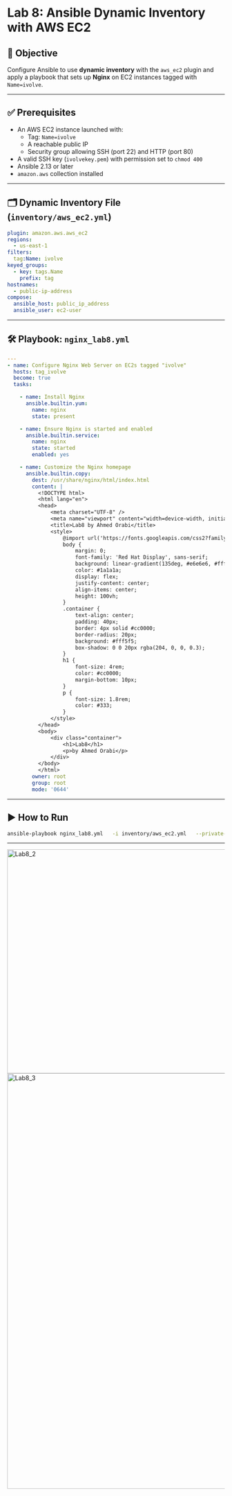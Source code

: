 
# Lab 8: Ansible Dynamic Inventory with AWS EC2

## 🎯 Objective

Configure Ansible to use **dynamic inventory** with the `aws_ec2` plugin and apply a playbook that sets up **Nginx** on EC2 instances tagged with `Name=ivolve`.

---

## ✅ Prerequisites

- An AWS EC2 instance launched with:
  - Tag: `Name=ivolve`
  - A reachable public IP
  - Security group allowing SSH (port 22) and HTTP (port 80)
- A valid SSH key (`ivolvekey.pem`) with permission set to `chmod 400`
- Ansible 2.13 or later
- `amazon.aws` collection installed

---

## 🗂️ Dynamic Inventory File (`inventory/aws_ec2.yml`)

```yaml
plugin: amazon.aws.aws_ec2
regions:
  - us-east-1
filters:
  tag:Name: ivolve
keyed_groups:
  - key: tags.Name
    prefix: tag
hostnames:
  - public-ip-address
compose:
  ansible_host: public_ip_address
  ansible_user: ec2-user
```

---

## 🛠️ Playbook: `nginx_lab8.yml`

```yaml
---
- name: Configure Nginx Web Server on EC2s tagged "ivolve"
  hosts: tag_ivolve
  become: true
  tasks:

    - name: Install Nginx
      ansible.builtin.yum:
        name: nginx
        state: present

    - name: Ensure Nginx is started and enabled
      ansible.builtin.service:
        name: nginx
        state: started
        enabled: yes

    - name: Customize the Nginx homepage
      ansible.builtin.copy:
        dest: /usr/share/nginx/html/index.html
        content: |
          <!DOCTYPE html>
          <html lang="en">
          <head>
              <meta charset="UTF-8" />
              <meta name="viewport" content="width=device-width, initial-scale=1.0" />
              <title>Lab8 by Ahmed Orabi</title>
              <style>
                  @import url('https://fonts.googleapis.com/css2?family=Red+Hat+Display:wght@500;700&display=swap');
                  body {
                      margin: 0;
                      font-family: 'Red Hat Display', sans-serif;
                      background: linear-gradient(135deg, #e6e6e6, #ffffff);
                      color: #1a1a1a;
                      display: flex;
                      justify-content: center;
                      align-items: center;
                      height: 100vh;
                  }
                  .container {
                      text-align: center;
                      padding: 40px;
                      border: 4px solid #cc0000;
                      border-radius: 20px;
                      background: #fff5f5;
                      box-shadow: 0 0 20px rgba(204, 0, 0, 0.3);
                  }
                  h1 {
                      font-size: 4rem;
                      color: #cc0000;
                      margin-bottom: 10px;
                  }
                  p {
                      font-size: 1.8rem;
                      color: #333;
                  }
              </style>
          </head>
          <body>
              <div class="container">
                  <h1>Lab8</h1>
                  <p>by Ahmed Orabi</p>
              </div>
          </body>
          </html>
        owner: root
        group: root
        mode: '0644'

```

---

## ▶️ How to Run

```bash
ansible-playbook nginx_lab8.yml   -i inventory/aws_ec2.yml   --private-key your_private_key
```

---
<img width="517" alt="Lab8_2" src="https://github.com/user-attachments/assets/82c2b321-57c7-44a6-b6bd-e50c03940d7d" />

<img width="959" alt="Lab8_3" src="https://github.com/user-attachments/assets/08ab716e-a887-446a-b2e1-88baf0407a6a" />


